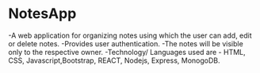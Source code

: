 # NotesApp
-A web application for organizing notes using which the user can add, edit or delete notes.
-Provides user authentication.
-The notes will be visible only to the respective owner.
-Technology/ Languages used are - HTML, CSS, Javascript,Bootstrap, REACT, Nodejs, Express, MonogoDB.
